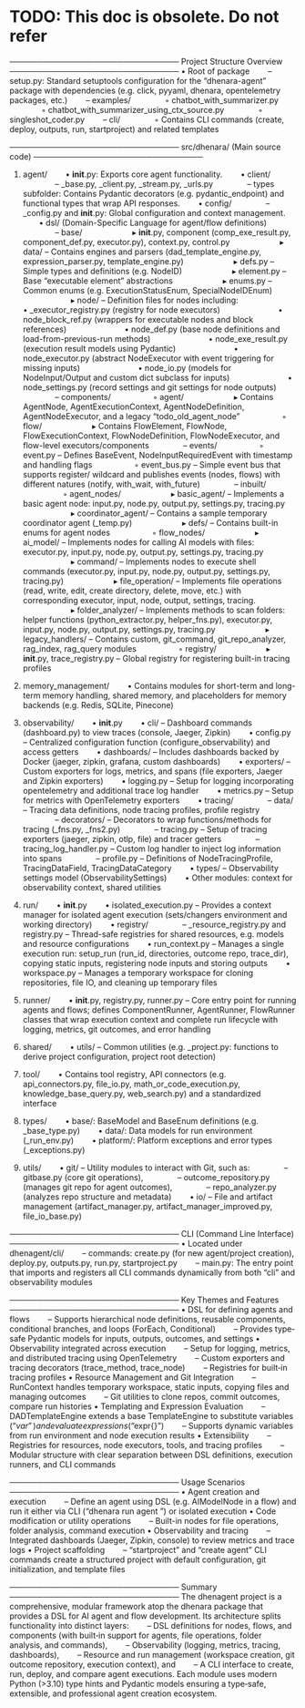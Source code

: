 # TODO: This doc is obsolete. Do not refer

──────────────────────────────
Project Structure Overview
──────────────────────────────
• Root of package
  – setup.py: Standard setuptools configuration for the “dhenara-agent” package with dependencies (e.g. click, pyyaml, dhenara, opentelemetry packages, etc.)
  – examples/
    ◦ chatbot_with_summarizer.py
    ◦ chatbot_with_summarizer_using_ctx_source.py
    ◦ singleshot_coder.py
  – cli/
    ◦ Contains CLI commands (create, deploy, outputs, run, startproject) and related templates

──────────────────────────────
src/dhenara/ (Main source code)
──────────────────────────────

1. agent/
  • __init__.py: Exports core agent functionality.
  • client/
    – _base.py, _client.py, _stream.py, _urls.py
    – types subfolder: Contains Pydantic decorators (e.g. pydantic_endpoint) and functional types that wrap API responses.
  • config/
    – _config.py and __init__.py: Global configuration and context management.
  • dsl/ (Domain-Specific Language for agent/flow definitions)
    – base/
      ▸ __init__.py, component (comp_exe_result.py, component_def.py, executor.py), context.py, control.py
      ▸ data/ – Contains engines and parsers (dad_template_engine.py, expression_parser.py, template_engine.py)
      ▸ defs.py – Simple types and definitions (e.g. NodeID)
      ▸ element.py – Base “executable element” abstractions
      ▸ enums.py – Common enums (e.g. ExecutionStatusEnum, SpecialNodeIDEnum)
      ▸ node/ – Definition files for nodes including:
       • _executor_registry.py (registry for node executors)
       • node_block_ref.py (wrappers for executable nodes and block references)
       • node_def.py (base node definitions and load-from-previous-run methods)
       • node_exe_result.py (execution result models using Pydantic)
       • node_executor.py (abstract NodeExecutor with event triggering for missing inputs)
       • node_io.py (models for NodeInput/Output and custom dict subclass for inputs)
       • node_settings.py (record settings and git settings for node outputs)
    – components/
     ◦ agent/
      ▸ Contains AgentNode, AgentExecutionContext, AgentNodeDefinition, AgentNodeExecutor, and a legacy “todo_old_agent_node”
     ◦ flow/
      ▸ Contains FlowElement, FlowNode, FlowExecutionContext, FlowNodeDefinition, FlowNodeExecutor, and flow-level executors/components
    – events/
     ◦ event.py – Defines BaseEvent, NodeInputRequiredEvent with timestamp and handling flags
     ◦ event_bus.py – Simple event bus that supports register/ wildcard and publishes events (nodes, flows) with different natures (notify, with_wait, with_future)
    – inbuilt/
     ◦ agent_nodes/
      ▸ basic_agent/ – Implements a basic agent node: input.py, node.py, output.py, settings.py, tracing.py
      ▸ coordinator_agent/ – Contains a sample temporary coordinator agent (_temp.py)
      ▸ defs/ – Contains built-in enums for agent nodes
     ◦ flow_nodes/
      ▸ ai_model/ – Implements nodes for calling AI models with files: executor.py, input.py, node.py, output.py, settings.py, tracing.py
      ▸ command/ – Implements nodes to execute shell commands (executor.py, input.py, node.py, output.py, settings.py, tracing.py)
      ▸ file_operation/ – Implements file operations (read, write, edit, create directory, delete, move, etc.) with corresponding executor, input, node, output, settings, tracing.
      ▸ folder_analyzer/ – Implements methods to scan folders: helper functions (python_extractor.py, helper_fns.py), executor.py, input.py, node.py, output.py, settings.py, tracing.py
      ▸ legacy_handlers/ – Contains custom, git_command, git_repo_analyzer, rag_index, rag_query modules
     ◦ registry/
      ▸ __init__.py, trace_registry.py – Global registry for registering built-in tracing profiles

2. memory_management/
  • Contains modules for short-term and long-term memory handling, shared memory, and placeholders for memory backends (e.g. Redis, SQLite, Pinecone)

3. observability/
  • __init__.py
  • cli/ – Dashboard commands (dashboard.py) to view traces (console, Jaeger, Zipkin)
  • config.py – Centralized configuration function (configure_observability) and access getters
  • dashboards/ – Includes dashboards backed by Docker (jaeger, zipkin, grafana, custom dashboards)
  • exporters/ – Custom exporters for logs, metrics, and spans (file exporters, Jaeger and Zipkin exporters)
  • logging.py – Setup for logging incorporating opentelemetry and additional trace log handler
  • metrics.py – Setup for metrics with OpenTelemetry exporters
  • tracing/
    – data/ – Tracing data definitions, node tracing profiles, profile registry
    – decorators/ – Decorators to wrap functions/methods for tracing (_fns.py, _fns2.py)
    – tracing.py – Setup of tracing exporters (jaeger, zipkin, otlp, file) and tracer getters
    – tracing_log_handler.py – Custom log handler to inject log information into spans
    – profile.py – Definitions of NodeTracingProfile, TracingDataField, TracingDataCategory
  • types/ – Observability settings model (ObservabilitySettings)
  • Other modules: context for observability context, shared utilities

4. run/
  • __init__.py
  • isolated_execution.py – Provides a context manager for isolated agent execution (sets/changers environment and working directory)
  • registry/
    – _resource_registry.py and registry.py – Thread-safe registries for shared resources, e.g. models and resource configurations
  • run_context.py – Manages a single execution run: setup_run (run_id, directories, outcome repo, trace_dir), copying static inputs, registering node inputs and storing outputs
  • workspace.py – Manages a temporary workspace for cloning repositories, file IO, and cleaning up temporary files

5. runner/
  • __init__.py, registry.py, runner.py – Core entry point for running agents and flows; defines ComponentRunner, AgentRunner, FlowRunner classes that wrap execution context and complete run lifecycle with logging, metrics, git outcomes, and error handling

6. shared/
  • utils/ – Common utilities (e.g. _project.py: functions to derive project configuration, project root detection)

7. tool/
  • Contains tool registry, API connectors (e.g. api_connectors.py, file_io.py, math_or_code_execution.py, knowledge_base_query.py, web_search.py) and a standardized interface

8. types/
  • base/: BaseModel and BaseEnum definitions (e.g. _base_type.py)
  • data/: Data models for run environment (_run_env.py)
  • platform/: Platform exceptions and error types (_exceptions.py)

9. utils/
  • git/ – Utility modules to interact with Git, such as:
    – gitbase.py (core git operations),
    – outcome_repository.py (manages git repo for agent outcomes),
    – repo_analyzer.py (analyzes repo structure and metadata)
  • io/ – File and artifact management (artifact_manager.py, artifact_manager_improved.py, file_io_base.py)

──────────────────────────────
CLI (Command Line Interface)
──────────────────────────────
• Located under dhenagent/cli/
  – commands: create.py (for new agent/project creation), deploy.py, outputs.py, run.py, startproject.py
  – main.py: The entry point that imports and registers all CLI commands dynamically from both “cli” and observability modules

──────────────────────────────
Key Themes and Features
──────────────────────────────
• DSL for defining agents and flows
  – Supports hierarchical node definitions, reusable components, conditional branches, and loops (ForEach, Conditional)
  – Provides type‐safe Pydantic models for inputs, outputs, outcomes, and settings
• Observability integrated across execution
  – Setup for logging, metrics, and distributed tracing using OpenTelemetry
  – Custom exporters and tracing decorators (trace_method, trace_node)
  – Registries for built‐in tracing profiles
• Resource Management and Git Integration
  – RunContext handles temporary workspace, static inputs, copying files and managing outcomes
  – Git utilities to clone repos, commit outcomes, compare run histories
• Templating and Expression Evaluation
  – DADTemplateEngine extends a base TemplateEngine to substitute variables (“$var{}”) and evaluate expressions (“$expr{}”)
  – Supports dynamic variables from run environment and node execution results
• Extensibility
  – Registries for resources, node executors, tools, and tracing profiles
  – Modular structure with clear separation between DSL definitions, execution runners, and CLI commands

──────────────────────────────
Usage Scenarios
──────────────────────────────
• Agent creation and execution
  – Define an agent using DSL (e.g. AIModelNode in a flow) and run it either via CLI (“dhenara run agent <id>”) or isolated execution
• Code modification or utility operations
  – Built-in nodes for file operations, folder analysis, command execution
• Observability and tracing
  – Integrated dashboards (Jaeger, Zipkin, console) to review metrics and trace logs
• Project scaffolding
  – “startproject” and “create agent” CLI commands create a structured project with default configuration, git initialization, and template files

──────────────────────────────
Summary
──────────────────────────────
The dhenagent project is a comprehensive, modular framework atop the dhenara package that provides a DSL for AI agent and flow development. Its architecture splits functionality into distinct layers:
  – DSL definitions for nodes, flows, and components (with built‐in support for agents, file operations, folder analysis, and commands),
  – Observability (logging, metrics, tracing, dashboards),
  – Resource and run management (workspace creation, git outcome repository, execution context), and
  – A CLI interface to create, run, deploy, and compare agent executions.
Each module uses modern Python (>3.10) type hints and Pydantic models ensuring a type‐safe, extensible, and professional agent creation ecosystem.
